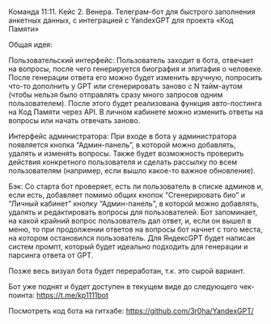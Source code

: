 Команда 11:11. Кейс 2. Венера. Телеграм-бот для быстрого заполнения анкетных данных, с интеграцией с YandexGPT для проекта «Код Памяти»

Общая идея:

Пользовательский интерфейс:
Пользователь заходит в бота, отвечает на вопросы, после чего генерируется биография и эпитафия о человеке.
После генерации ответа его можно будет изменить вручную, попросить что-то дополнить у GPT или сгенерировать заново с N тайм-аутом (чтобы нельзя было отправлять сразу много запросов одним пользователем). После этого будет реализована функция авто-постинга на Код Памяти через API.
В личном кабинете можно изменить ответы на вопросы или начать отвечать заново.

Интерфейс администратора:
При входе в бота у администратора появляется кнопка “Админ-панель”, в которой можно добавлять, удалять и изменять вопросы. Также будет возможность проверить действия конкретного пользователя и сделать рассылку по всем пользователям (например, если вышло какое-то важное обновление).

Бэк:
Со старта бот проверяет, есть ли пользователь в списке админов и, если есть, добавляет помимо общих кнопок “Сгенерировать био” и “Личный кабинет” кнопку “Админ-панель”, в которой можно добавлять, удалять и редактировать вопросы для пользователей. 
Бот запоминает, на какой крайний вопрос пользователь дал ответ, и, если он вышел в меню, то при продолжении ответов на вопросы бот начнет с того места, на котором остановился пользователь.
Для ЯндексGPT будет написан систем промпт, который будет идеально подходить для генерации и парсинга ответа от GPT. 


Позже весь визуал бота будет переработан, т.к. это сырой вариант.

Бот уже поднят и будет доступен в текущем виде до следующего чек-поинта: https://t.me/kp1111bot

Посмотреть код бота на гитхабе: https://github.com/3r0ha/YandexGPT/
